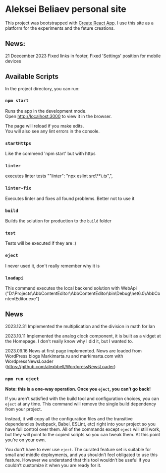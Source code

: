 # Aleksei Beliaev personal site

This project was bootstrapped with [Create React App](https://github.com/facebook/create-react-app).
I use this site as a platform for the experiments and the feture creations.


## News:
21 Dcecember 2023
Fixed links in footer,
Fixed 'Settings' position for mobile devices

## Available Scripts

In the project directory, you can run:
### `npm start`
Runs the app in the development mode.\
Open [http://localhost:3000](http://localhost:3000) to view it in the browser.

The page will reload if you make edits.\
You will also see any lint errors in the console.


 ### `startHttps`
 Like the commend 'npm start' but with https


### `linter`
executes linter tests ""linter": "npx eslint src\\**\\*.ts*",",


### `linter-fix`
Executes linter and fixes all found problems. Better not to use it

### `build`
Builds the solution for production to the `build` folder


### `test`
Tests will be executed if they are :)

### `eject`
I never used it, don't really remember why it is

### `loadapi`
This command executes the local backend solution with WebApi
("D:\\Projects\\AbbContentEditor\\AbbContentEditor\\bin\\Debug\\net6.0\\AbbContentEditor.exe")

## News
2023.12.31
Implemented the multiplication and the division in math for Ian

2023.10.11
Implemented the analog clock component, it is built as a vidget at the Homepage. I don't really know why I did it, but I wanted to.


2023.09.16
News at first page implemented. News are loaded from WordPress blogs Markimarta.ru and markimarta.com with WordpressNewsLoader (https://github.com/alexbbell/WordpressNewsLoader)


### `npm run eject`

**Note: this is a one-way operation. Once you `eject`, you can’t go back!**

If you aren’t satisfied with the build tool and configuration choices, you can `eject` at any time. This command will remove the single build dependency from your project.

Instead, it will copy all the configuration files and the transitive dependencies (webpack, Babel, ESLint, etc) right into your project so you have full control over them. All of the commands except `eject` will still work, but they will point to the copied scripts so you can tweak them. At this point you’re on your own.

You don’t have to ever use `eject`. The curated feature set is suitable for small and middle deployments, and you shouldn’t feel obligated to use this feature. However we understand that this tool wouldn’t be useful if you couldn’t customize it when you are ready for it.


